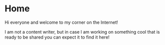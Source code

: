 # Home

Hi everyone and welcome to my corner on the Internet!

I am not a content writer, but in case I am working
on something cool that is ready to be shared you can
expect it to find it here!


